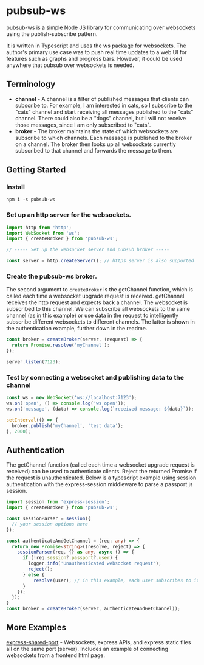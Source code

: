 # pubsub-ws

pubsub-ws is a simple Node JS library for communicating over websockets using the publish-subscribe pattern.

It is written in Typescript and uses the ws package for websockets. The author's primary use case was to push real time updates to a web UI for features such as graphs and progress bars. However, it could be used anywhere that pubsub over websockets is needed. 

## Terminology

* **channel** - A channel is a filter of published messages that clients can subscribe to. For example, I am interested in cats, so I subscribe to the "cats" channel and start receiving all messages published to the "cats" channel. There could also be a "dogs" channel, but I will not receive those messages, since I am only subscribed to "cats". 
* **broker** - The broker maintains the state of which websockets are subscribe to which channels. Each message is published to the broker on a channel. The broker then looks up all websockets currently subscribed to that channel and forwards the message to them. 

## Getting Started
### Install
`npm i -s pubsub-ws`

### Set up an http server for the websockets.
```javascript
import http from 'http';
import WebSocket from 'ws';
import { createBroker } from 'pubsub-ws';

// ----- Set up the websocket server and pubsub broker -----

const server = http.createServer(); // https server is also supported
```

### Create the pubsub-ws broker.

The second argument to `createBroker` is the getChannel function, which is called each time a websocket upgrade request is received. getChannel receives the http request and expects back a channel. The websocket is subscribed to this channel. We can subscribe all websockets to the same channel (as in this example) or use data in the request to intelligently subscribe different websockets to different channels. The latter is shown in the authentication example, further down in the readme.
```javascript
const broker = createBroker(server, (request) => {
  return Promise.resolve('myChannel');
});

server.listen(7123);
```

### Test by connecting a websocket and publishing data to the channel
```javascript
const ws = new WebSocket('ws://localhost:7123');
ws.on('open', () => console.log('ws open'));
ws.on('message', (data) => console.log(`received message: ${data}`));

setInterval(() => {
  broker.publish('myChannel', 'test data');
}, 2000);
```

## Authentication

The getChannel function (called each time a websocket upgrade request is received) can be used to authenticate clients. Reject the returned Promise if the request is unauthenticated. Below is a typescript example using session authentication with the express-session middleware to parse a passport js session.

```typescript
import session from 'express-session';
import { createBroker } from 'pubsub-ws';

const sessionParser = session({
  // your session options here
});

const authenticateAndGetChannel = (req: any) => {
  return new Promise<string>((resolve, reject) => {
    sessionParser(req, {} as any, async () => {
      if (!req.session?.passport?.user) {
        logger.info('Unauthenticated websocket request');
        reject();
      } else {
          resolve(user); // in this example, each user subscribes to its own channel
      }
    });
  });
}
const broker = createBroker(server, authenticateAndGetChannel));
```

## More Examples
[express-shared-port](https://github.com/FiveOFive/pubsub-ws/tree/master/examples/express-shared-port) - Websockets, express APIs, and express static files all on the same port (server). Includes an example of connecting websockets from a frontend html page.